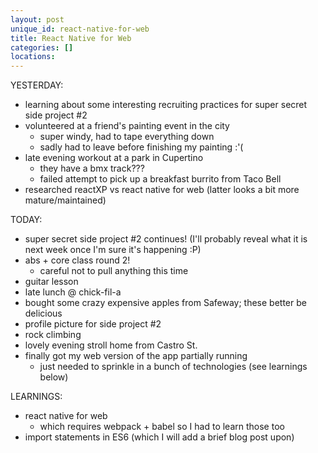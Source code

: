 ```yaml
---
layout: post
unique_id: react-native-for-web
title: React Native for Web
categories: []
locations: 
---
```


YESTERDAY:
* learning about some interesting recruiting practices for super secret side project #2
* volunteered at a friend's painting event in the city
  * super windy, had to tape everything down
  * sadly had to leave before finishing my painting :'(
* late evening workout at a park in Cupertino
  * they have a bmx track???
  * failed attempt to pick up a breakfast burrito from Taco Bell
* researched reactXP vs react native for web (latter looks a bit more mature/maintained)

TODAY:
* super secret side project #2 continues! (I'll probably reveal what it is next week once I'm sure it's happening :P)
* abs + core class round 2!
  * careful not to pull anything this time
* guitar lesson
* late lunch @ chick-fil-a
* bought some crazy expensive apples from Safeway; these better be delicious
* profile picture for side project #2
* rock climbing
* lovely evening stroll home from Castro St.
* finally got my web version of the app partially running
  * just needed to sprinkle in a bunch of technologies (see learnings below)

LEARNINGS:
* react native for web
  * which requires webpack + babel so I had to learn those too
* import statements in ES6 (which I will add a brief blog post upon)
